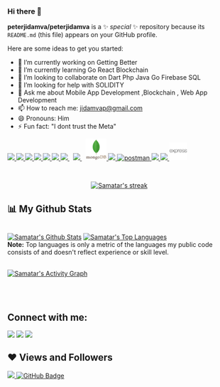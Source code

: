 ### Hi there 👋


**peterjidamva/peterjidamva** is a ✨ _special_ ✨ repository because its `README.md` (this file) appears on your GitHub profile.

Here are some ideas to get you started:

- 🔭 I’m currently working on   Getting Better 
- 🌱 I’m currently learning Go React Blockchain 
- 👯 I’m looking to collaborate on Dart Php Java Go  Firebase SQL  
- 🤔 I’m looking for help with SOLIDITY
- 💬 Ask me about Mobile App Development ,Blockchain , Web App Development
- 📫 How to reach me: jidamvap@gmail.com
- 😄 Pronouns: Him
- ⚡ Fun fact: "I dont trust the Meta"


<p align="left"> 
    <a href="https://reactjs.org/" target="_blank"> <img src="https://img.icons8.com/color/48/000000/react-native.png"/> </a>
    <a href="https://developer.mozilla.org/en-US/docs/Web/JavaScript" target="_blank"> <img src="https://img.icons8.com/color/48/000000/javascript.png"/> </a> 
    <a href="https://www.w3.org/html/" target="_blank"> <img src="https://img.icons8.com/color/48/000000/html-5.png"/> </a> 
    <a href="https://www.w3schools.com/css/" target="_blank"> <img src="https://img.icons8.com/color/48/000000/css3.png"/> </a> 
    <a href="https://getbootstrap.com" target="_blank"> <img src="https://img.icons8.com/color/48/000000/bootstrap.png"/> </a> 
    <a href="https://www.python.org" target="_blank"> <img src="https://img.icons8.com/color/48/000000/python.png"/> </a> 
    <a style="padding-right:8px;" href="https://nodejs.org" target="_blank"> <img src="https://img.icons8.com/color/48/000000/nodejs.png"/> </a> 
    <a style="padding-right:8px;" href="https://www.mysql.com/" target="_blank"> <img src="https://img.icons8.com/fluent/50/000000/mysql-logo.png"/> </a>
    <a href="https://www.mongodb.com/" target="_blank"> <img src="https://raw.githubusercontent.com/devicons/devicon/master/icons/mongodb/mongodb-original-wordmark.svg" alt="mongodb" width="48" height="48"/> </a> 
    <a href="https://firebase.google.com/" target="_blank"> <img src="https://img.icons8.com/color/48/000000/firebase.png"/> </a> 
    <a href="https://postman.com" target="_blank"> <img src="https://www.vectorlogo.zone/logos/getpostman/getpostman-icon.svg" alt="postman" width="45" height="45"/> </a>   
    <a href="https://git-scm.com/" target="_blank"> <img src="https://img.icons8.com/color/48/000000/git.png"/> </a> 
    <a href="https://redux.js.org" target="_blank"> <img src="https://img.icons8.com/color/48/000000/redux.png"/> </a>
    <a href="https://expressjs.com" target="_blank"> <img src="https://raw.githubusercontent.com/devicons/devicon/master/icons/express/express-original-wordmark.svg" alt="express" width="40" height="40"/> </a>
</p>

<br/>

<p align="center">
    <a href="https://github.com/azeez1776/github-readme-streak-stats">
        <img title="🔥 Get streak stats for your profile at git.io/streak-stats" alt="Samatar's streak" src="https://github-readme-streak-stats.herokuapp.com/?user=azeez1776&theme=black-ice&hide_border=true&stroke=0000&background=060A0CD0"/>
    </a>
</p>

## 📊 My Github Stats

  <br/>
    <a href="https://github.com/azeez1776/github-readme-stats"><img alt="Samatar's Github Stats" src="https://github-readme-stats.vercel.app/api?username=azeez1776&show_icons=true&count_private=true&theme=react&hide_border=true&bg_color=0D1117" /></a>
  <a href="https://github.com/azeez1776/github-readme-stats"><img alt="Samatar's Top Languages" src="https://github-readme-stats.vercel.app/api/top-langs/?username=azeez1776&langs_count=8&count_private=true&layout=compact&theme=react&hide_border=true&bg_color=0D1117" /></a>
  <br/>
  <b>Note:</b> Top languages is only a metric of the languages my public code consists of and doesn't reflect experience or skill level.


<br/>
<br/>

<a href="https://github.com/azeez1776/github-readme-activity-graph"><img alt="Samatar's Activity Graph" src="https://activity-graph.herokuapp.com/graph?username=azeez1776&bg_color=0D1117&color=5BCDEC&line=5BCDEC&point=FFFFFF&hide_border=true" /></a>

<br/>
<br/>

## Connect with me:
<p align="left">

<a href = "https://www.linkedin.com/in/abdulaziz-mahmoud-723a19122"><img src="https://img.icons8.com/fluent/48/000000/linkedin.png"/></a>
<a href = "https://twitter.com/@aboud3am81"><img src="https://img.icons8.com/fluent/48/000000/twitter.png"/></a>
<a href = "https://www.instagram.com/aboud3am81/"><img src="https://img.icons8.com/fluent/48/000000/instagram-new.png"/></a>
</p>

## ❤ Views and Followers
<a href="https://github.com/Meghna-DAS/github-profile-views-counter">
    <img src="https://komarev.com/ghpvc/?username=azeez1776">
</a>
<a href="https://github.com/azeez1776?tab=followers"><img src="https://img.shields.io/github/followers/azeez1776?label=Followers&style=social" alt="GitHub Badge"></a>
